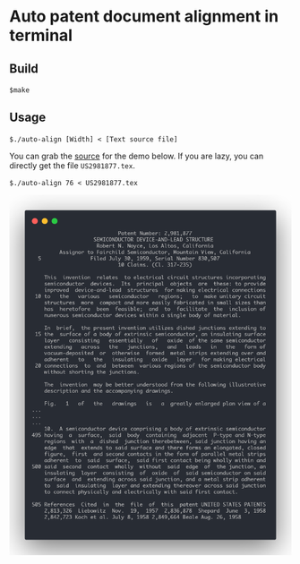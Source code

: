 # Auto patent document alignment in terminal

## Build

```=shell
$make
```

## Usage

```=shell
$./auto-align [Width] < [Text source file]
```

You can grab the [source](https://patents.google.com/patent/US2981877A/en) for the demo below. If you are lazy, you can directly get the file `US2981877.tex`.

```=shell
$./auto-align 76 < US2981877.tex
```

![Demo](./code.png)

